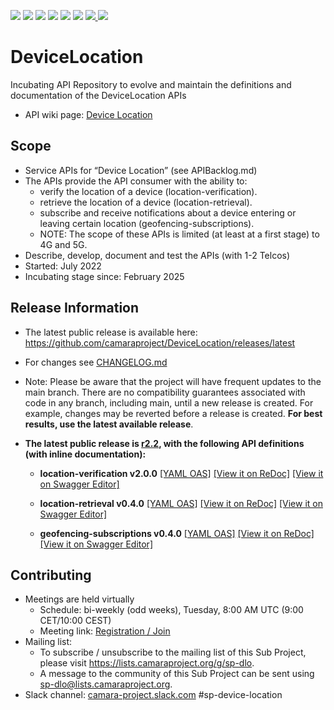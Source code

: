 <a href="https://github.com/camaraproject/DeviceLocation/commits/" title="Last Commit"><img src="https://img.shields.io/github/last-commit/camaraproject/DeviceLocation?style=plastic"></a>
<a href="https://github.com/camaraproject/DeviceLocation/issues" title="Open Issues"><img src="https://img.shields.io/github/issues/camaraproject/DeviceLocation?style=plastic"></a>
<a href="https://github.com/camaraproject/DeviceLocation/pulls" title="Open Pull Requests"><img src="https://img.shields.io/github/issues-pr/camaraproject/DeviceLocation?style=plastic"></a>
<a href="https://github.com/camaraproject/DeviceLocation/graphs/contributors" title="Contributors"><img src="https://img.shields.io/github/contributors/camaraproject/DeviceLocation?style=plastic"></a>
<a href="https://github.com/camaraproject/DeviceLocation" title="Repo Size"><img src="https://img.shields.io/github/repo-size/camaraproject/DeviceLocation?style=plastic"></a>
<a href="https://github.com/camaraproject/DeviceLocation/blob/main/LICENSE" title="License"><img src="https://img.shields.io/badge/License-Apache%202.0-green.svg?style=plastic"></a>
<a href="https://github.com/camaraproject/DeviceLocation/releases/latest" title="Latest Release"><img src="https://img.shields.io/github/release/camaraproject/DeviceLocation?style=plastic">
<a href="https://github.com/camaraproject/Governance/blob/main/ProjectStructureAndRoles.md" title="Incubating API Repository"><img src="https://img.shields.io/badge/Incubating%20API%20Repository-green?style=plastic"></a>

# DeviceLocation
Incubating API Repository to evolve and maintain the definitions and documentation of the DeviceLocation APIs
* API wiki page: [Device Location](https://lf-camaraproject.atlassian.net/l/cp/o9sdMHiK)

## Scope
* Service APIs for “Device Location” (see APIBacklog.md)  
* The APIs provide the API consumer with the ability to: 
  * verify the location of a device (location-verification).
  * retrieve the location of a device (location-retrieval).
  * subscribe and receive notifications about a device entering or leaving certain location (geofencing-subscriptions). 
  * NOTE: The scope of these APIs is limited (at least at a first stage) to 4G and 5G.  
* Describe, develop, document and test the APIs (with 1-2 Telcos)  
* Started: July 2022
* Incubating stage since: February 2025

## Release Information

* The latest public release is available here: https://github.com/camaraproject/DeviceLocation/releases/latest
* For changes see [CHANGELOG.md](https://github.com/camaraproject/DeviceLocation/blob/main/CHANGELOG.md) 

* Note: Please be aware that the project will have frequent updates to the main branch. There are no compatibility guarantees associated with code in any branch, including main, until a new release is created. For example, changes may be reverted before a release is created. **For best results, use the latest available release**.

* **The latest public release is [r2.2](https://github.com/camaraproject/DeviceLocation/tree/r2.2), with the following API definitions (with inline documentation):**
  
  - **location-verification v2.0.0** 
  [[YAML OAS]](https://github.com/camaraproject/DeviceLocation/blob/r2.2/code/API_definitions/location-verification.yaml)
  [[View it on ReDoc]](https://redocly.github.io/redoc/?url=https://raw.githubusercontent.com/camaraproject/DeviceLocation/r2.2/code/API_definitions/location-verification.yaml&nocors)
  [[View it on Swagger Editor]](https://camaraproject.github.io/swagger-ui/?url=https://raw.githubusercontent.com/camaraproject/DeviceLocation/r2.2/code/API_definitions/location-verification.yaml)

  - **location-retrieval v0.4.0** 
  [[YAML OAS]](https://github.com/camaraproject/DeviceLocation/blob/r2.2/code/API_definitions/location-retrieval.yaml)
  [[View it on ReDoc]](https://redocly.github.io/redoc/?url=https://raw.githubusercontent.com/camaraproject/DeviceLocation/r2.2/code/API_definitions/location-retrieval.yaml&nocors)
  [[View it on Swagger Editor]](https://camaraproject.github.io/swagger-ui/?url=https://raw.githubusercontent.com/camaraproject/DeviceLocation/r2.2/code/API_definitions/location-retrieval.yaml)

  - **geofencing-subscriptions v0.4.0**
  [[YAML OAS]](https://github.com/camaraproject/DeviceLocation/blob/r2.2/code/API_definitions/geofencing-subscriptions.yaml)
  [[View it on ReDoc]](https://redocly.github.io/redoc/?url=https://raw.githubusercontent.com/camaraproject/DeviceLocation/r2.2/code/API_definitions/geofencing-subscriptions.yaml&nocors)
  [[View it on Swagger Editor]](https://camaraproject.github.io/swagger-ui/?url=https://raw.githubusercontent.com/camaraproject/DeviceLocation/r2.2/code/API_definitions/geofencing-subscriptions.yaml)

## Contributing

* Meetings are held virtually
  - Schedule: bi-weekly (odd weeks), Tuesday, 8:00 AM UTC (9:00 CET/10:00 CEST)
  - Meeting link: [Registration / Join](https://zoom-lfx.platform.linuxfoundation.org/meeting/91878854906?password=7e620a89-fcb5-4d2d-927a-17e3a0d1d28e)
* Mailing list:
  - To subscribe / unsubscribe to the mailing list of this Sub Project, please visit <https://lists.camaraproject.org/g/sp-dlo>.
  - A message to the community of this Sub Project can be sent using <sp-dlo@lists.camaraproject.org>.
* Slack channel: [camara-project.slack.com](https://join.slack.com/t/camara-project/shared_invite/zt-26gy3e64n-o7Riy3MoXmzdaDEL3wlngg) #sp-device-location
